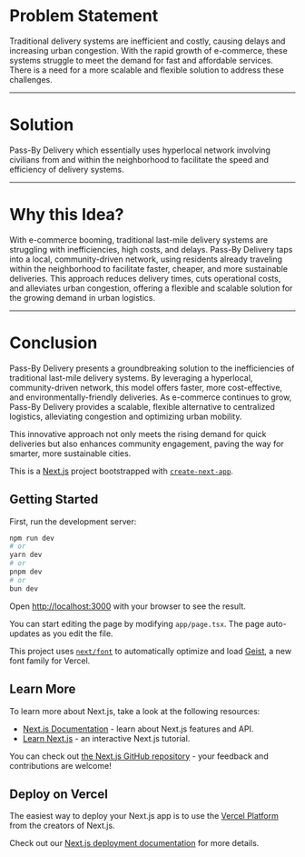 # Problem Statement



Traditional delivery systems are inefficient and costly, causing delays and increasing urban congestion. With the rapid growth of e-commerce, these systems struggle to meet the demand for fast and affordable services. There is a need for a more scalable and flexible solution to address these challenges.

---

# Solution

Pass-By Delivery which essentially uses hyperlocal network involving civilians from and within the neighborhood to facilitate the speed and efficiency of delivery systems.

---
# Why this Idea?



With e-commerce booming, traditional last-mile delivery systems are struggling with inefficiencies, high costs, and delays. Pass-By Delivery taps into a local, community-driven network, using residents already traveling within the neighborhood to facilitate faster, cheaper, and more sustainable deliveries. This approach reduces delivery times, cuts operational costs, and alleviates urban congestion, offering a flexible and scalable solution for the growing demand in urban logistics.

---

# Conclusion



Pass-By Delivery presents a groundbreaking solution to the inefficiencies of traditional last-mile delivery systems. By leveraging a hyperlocal, community-driven network, this model offers faster, more cost-effective, and environmentally-friendly deliveries. As e-commerce continues to grow, Pass-By Delivery provides a scalable, flexible alternative to centralized logistics, alleviating congestion and optimizing urban mobility. 

This innovative approach not only meets the rising demand for quick deliveries but also enhances community engagement, paving the way for smarter, more sustainable cities.



This is a [Next.js](https://nextjs.org) project bootstrapped with [`create-next-app`](https://nextjs.org/docs/app/api-reference/cli/create-next-app).

## Getting Started

First, run the development server:

```bash
npm run dev
# or
yarn dev
# or
pnpm dev
# or
bun dev
```

Open [http://localhost:3000](http://localhost:3000) with your browser to see the result.

You can start editing the page by modifying `app/page.tsx`. The page auto-updates as you edit the file.

This project uses [`next/font`](https://nextjs.org/docs/app/building-your-application/optimizing/fonts) to automatically optimize and load [Geist](https://vercel.com/font), a new font family for Vercel.

## Learn More

To learn more about Next.js, take a look at the following resources:

- [Next.js Documentation](https://nextjs.org/docs) - learn about Next.js features and API.
- [Learn Next.js](https://nextjs.org/learn) - an interactive Next.js tutorial.

You can check out [the Next.js GitHub repository](https://github.com/vercel/next.js) - your feedback and contributions are welcome!

## Deploy on Vercel

The easiest way to deploy your Next.js app is to use the [Vercel Platform](https://vercel.com/new?utm_medium=default-template&filter=next.js&utm_source=create-next-app&utm_campaign=create-next-app-readme) from the creators of Next.js.

Check out our [Next.js deployment documentation](https://nextjs.org/docs/app/building-your-application/deploying) for more details.
